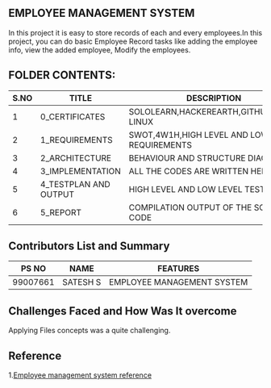 ﻿## EMPLOYEE MANAGEMENT SYSTEM
 In this project it is easy to store records of each and every employees.In this project, you can do basic Employee Record tasks like adding the employee info, view the added employee, Modify the employees.

## FOLDER CONTENTS:

|S.NO | TITLE|DESCRIPTION  |
|--|--|--|
|1|0_CERTIFICATES|SOLOLEARN,HACKEREARTH,GITHUB,CISCO LINUX|
|2| 1_REQUIREMENTS | SWOT,4W1H,HIGH LEVEL AND LOW LEVEL REQUIREMENTS |
|3|2_ARCHITECTURE|BEHAVIOUR AND STRUCTURE DIAGRAM|
|4|3_IMPLEMENTATION|ALL THE CODES ARE WRITTEN HERE|
|5|4_TESTPLAN AND OUTPUT|HIGH LEVEL AND LOW LEVEL TEST PLANS|
|6|5_REPORT|COMPILATION OUTPUT OF THE SOURCE CODE|

## Contributors List and Summary
| PS NO |NAME  |FEATURES|
|--|--|--|
| 99007661 | SATESH S |EMPLOYEE MANAGEMENT SYSTEM|

## Challenges Faced and How Was It overcome
Applying Files concepts was a quite challenging.

## Reference
1.[Employee management system reference ](https://itsourcecode.com/fyp/employee-management-system-project-report-documentation-pdf/)
